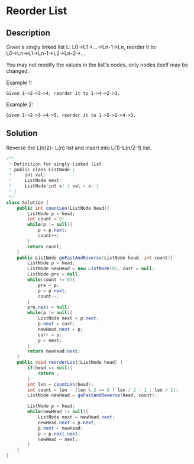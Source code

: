 # Reorder List
## Description
Given a singly linked list L: L0→L1→…→Ln-1→Ln,
reorder it to: L0→Ln→L1→Ln-1→L2→Ln-2→…

You may not modify the values in the list's nodes, only nodes itself may be changed.

Example 1:
```
Given 1->2->3->4, reorder it to 1->4->2->3.
```
Example 2:
```
Given 1->2->3->4->5, reorder it to 1->5->2->4->3.
```
## Solution
Reverse the L(n/2)- L(n) list and insert into L(1)-L(n/2-1) list.  
```java
/**
 * Definition for singly-linked list.
 * public class ListNode {
 *     int val;
 *     ListNode next;
 *     ListNode(int x) { val = x; }
 * }
 */
class Solution {
    public int countLen(ListNode head){
        ListNode p = head;
        int count = 0;
        while(p != null){
            p = p.next;
            count++;
        }
        return count;
    }
    public ListNode goFastAndReverse(ListNode head, int count){
        ListNode p = head;
        ListNode newHead = new ListNode(0), curr = null;
        ListNode pre = null;
        while(count != 0){
            pre = p;
            p = p.next;
            count--;
        }
        pre.next = null;
        while(p != null){
            ListNode next = p.next;
            p.next = curr;
            newHead.next = p;
            curr = p;
            p = next;
        }
        return newHead.next;
    }
    public void reorderList(ListNode head) {
        if(head == null){
            return ;
        }
        int len = countLen(head);
        int count = len - (len % 2 == 0 ? len / 2 - 1 : len / 2);
        ListNode newHead = goFastAndReverse(head, count);

        ListNode p = head;
        while(newHead != null){
            ListNode next = newHead.next;
            newHead.next = p.next;
            p.next = newHead;
            p = p.next.next;
            newHead = next;
        }
    }
}
```
